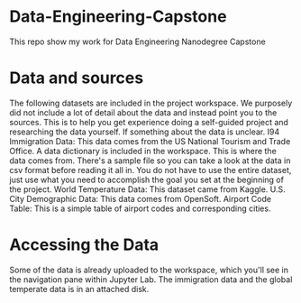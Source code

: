 # Data-Engineering-Capstone
 This repo show my work for Data Engineering Nanodegree Capstone 

 # Data and sources 
The following datasets are included in the project workspace. We purposely did not include a lot of detail about the data and instead point you to the sources. This is to help you get experience doing a self-guided project and researching the data yourself. If something about the data is unclear.
I94 Immigration Data: This data comes from the US National Tourism and Trade Office. A data dictionary is included in the workspace. This is where the data comes from. There's a sample file so you can take a look at the data in csv format before reading it all in. You do not have to use the entire dataset, just use what you need to accomplish the goal you set at the beginning of the project.
World Temperature Data: This dataset came from Kaggle. 
U.S. City Demographic Data: This data comes from OpenSoft. 
Airport Code Table: This is a simple table of airport codes and corresponding cities.

# Accessing the Data
Some of the data is already uploaded to the workspace, which you'll see in the navigation pane within Jupyter Lab. The immigration data and the global temperate data is in an attached disk.
